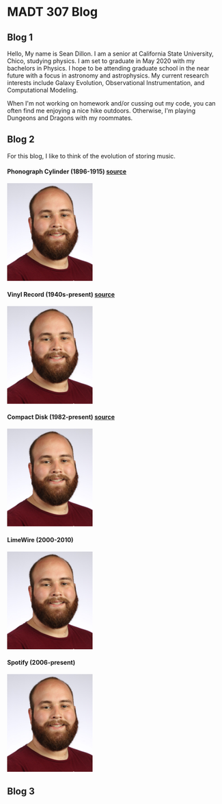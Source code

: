 
   

# MADT 307 Blog

## Blog 1 
Hello, My name is Sean Dillon. I am a senior at California State University, Chico, studying physics. I am set to graduate in May 2020 with my bachelors in Physics. I hope to be attending graduate school in the near future with a focus in astronomy and astrophysics. My current research interests include Galaxy Evolution, Observational Instrumentation, and Computational Modeling.

When I'm not working on homework and/or cussing out my code, you can often find me enjoying a nice hike outdoors. Otherwise, I'm playing Dungeons and Dragons with my roommates.


## Blog 2
For this blog, I like to think of the evolution of storing music. 

#### Phonograph Cylinder (1896-1915) [source](https://en.wikipedia.org/wiki/Phonograph_cylinder)
<img src="images/headshot1.JPG" width="200" >

#### Vinyl Record (1940s-present) [source](https://en.wikipedia.org/wiki/LP_record)
<img src="images/headshot1.JPG" width="200" >

#### Compact Disk (1982-present) [source](https://simple.wikipedia.org/wiki/Compact_disc)
<img src="images/headshot1.JPG" width="200" >

#### LimeWire (2000-2010)
<img src="images/headshot1.JPG" width="200" >

#### Spotify (2006-present)
<img src="images/headshot1.JPG" width="200" >

## Blog 3
